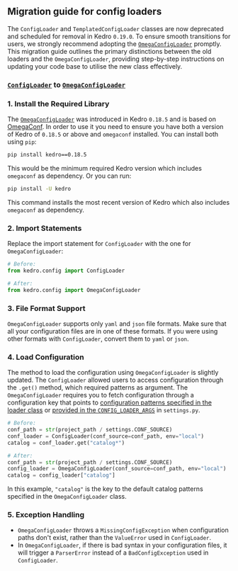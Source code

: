 ## Migration guide for config loaders
The `ConfigLoader` and `TemplatedConfigLoader` classes are now deprecated and scheduled for removal in Kedro `0.19.0`. To ensure smooth transitions for users, we strongly recommend adopting the [`OmegaConfigLoader`](/kedro.config.OmegaConfigLoader) promptly.
This migration guide outlines the primary distinctions between the old loaders and the `OmegaConfigLoader`, providing step-by-step instructions on updating your code base to utilise the new class effectively.

### [`ConfigLoader`](/kedro.config.ConfigLoader) to [`OmegaConfigLoader`](/kedro.config.OmegaConfigLoader)

### 1. Install the Required Library
The [`OmegaConfigLoader`](advanced_configuration.md#omegaconfigloader) was introduced in Kedro `0.18.5` and is based on [OmegaConf](https://omegaconf.readthedocs.io/). In order to use it you need to ensure you have both a version of Kedro of `0.18.5` or above and `omegaconf` installed.
You can install both using `pip`:

```bash
pip install kedro==0.18.5
```
This would be the minimum required Kedro version which includes `omegaconf` as dependency.
Or you can run:
```bash
pip install -U kedro
```

This command installs the most recent version of Kedro which also includes `omegaconf` as dependency.

### 2. Import Statements
Replace the import statement for `ConfigLoader` with the one for `OmegaConfigLoader`:

```python
# Before:
from kedro.config import ConfigLoader

# After:
from kedro.config import OmegaConfigLoader
```

### 3. File Format Support
`OmegaConfigLoader` supports only `yaml` and `json` file formats. Make sure that all your configuration files are in one of these formats. If you were using other formats with `ConfigLoader`, convert them to `yaml` or `json`.

### 4. Load Configuration
The method to load the configuration using `OmegaConfigLoader` is slightly updated. The `ConfigLoader` allowed users to access configuration through the `.get()` method, which required patterns as argument.
The `OmegaConfigLoader` requires you to fetch configuration through a configuration key that points to [configuration patterns specified in the loader class](configuration_basics.md#configuration-patterns) or [provided in the `CONFIG_LOADER_ARGS`](advanced_configuration.md#how-to-change-which-configuration-files-are-loaded) in `settings.py`.

```python
# Before:
conf_path = str(project_path / settings.CONF_SOURCE)
conf_loader = ConfigLoader(conf_source=conf_path, env="local")
catalog = conf_loader.get("catalog*")

# After:
conf_path = str(project_path / settings.CONF_SOURCE)
config_loader = OmegaConfigLoader(conf_source=conf_path, env="local")
catalog = config_loader["catalog"]
```

In this example, `"catalog"` is the key to the default catalog patterns specified in the `OmegaConfigLoader` class.

### 5. Exception Handling
* `OmegaConfigLoader` throws a `MissingConfigException` when configuration paths don't exist, rather than the `ValueError` used in `ConfigLoader`.
* In `OmegaConfigLoader`, if there is bad syntax in your configuration files, it will trigger a `ParserError` instead of a `BadConfigException` used in `ConfigLoader`.
